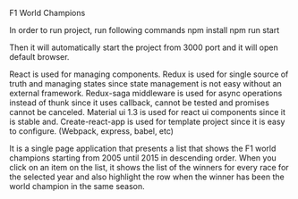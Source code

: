 F1 World Champions

In order to run project, run following commands
npm install
npm run start

Then it will automatically start the project from 3000 port and it will open default browser.

React is used for managing components.
Redux is used for single source of truth and managing states since state management is not easy without an external framework.
Redux-saga middleware is used for async operations instead of thunk since it uses callback, cannot be tested and promises cannot be canceled. Material ui 1.3 is used for react ui components since it is stable and. Create-react-app is used for template project since it is easy to configure. (Webpack, express, babel, etc)

It is a single page application that presents a list that shows the F1 world champions starting from 2005 until 2015 in descending order. When you click on an item on the list, it shows the list of the winners for every race for the selected year and also highlight the row when the winner has been the world champion in the same season.
